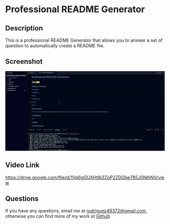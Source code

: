 # Professional README Generator
  ## Description
  This is a professional README Generator that allows you to answer a set of question to automatically create a README file.
  ## Screenshot
  ![screenshot](assets/images/readme.png)
  ## Video Link
  https://drive.google.com/file/d/1Vq6gGUXHt8i2ZoP2ZDl2ke785J0NIhNV/view
  ## Questions
  If you have any questions, email me at rodriguez49372@gmail.com, otherwise you can find more of my work at [Github](https://github.com/teresarod11)
